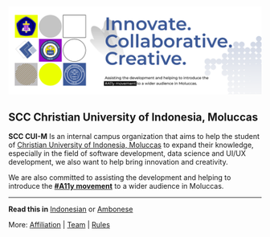 <!-- ![Student Coding Club](https://github.com/scc-ukim/.github/blob/main/profile/src/readme-info-banner.png?raw=true) -->
![Student Coding Club](./src/readme-info-banner.png)

## SCC Christian University of Indonesia, Moluccas

**SCC CUI-M** Is an internal campus organization that aims to help the student of [Christian University of Indonesia, Moluccas](https://ukim.ac.id) to expand their knowledge, especially in the field of software development, data science and UI/UX development, we also want to help bring innovation and creativity.

We are also committed to assisting the development and helping to introduce the **[#A11y movement](https://www.a11yproject.com/)** to a wider audience in Moluccas.

----

**Read this in** [Indonesian](./readme-id-ID.md) or [Ambonese](./readme-id-ID.md)

More: [Affiliation](./affiliation.md) | [Team](./team.md) | [Rules](./rules.md)

